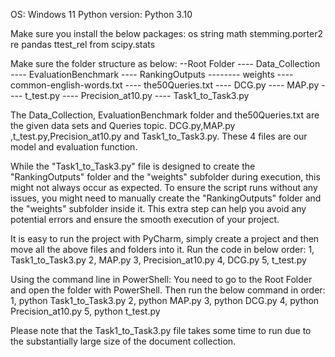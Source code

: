 OS: Windows 11
Python version: Python 3.10

Make sure you install the below packages:
os
string
math
stemming.porter2
re
pandas
ttest_rel from scipy.stats


Make sure the folder structure as below:
--Root Folder
---- Data_Collection
---- EvaluationBenchmark
---- RankingOutputs
-------- weights
---- common-english-words.txt
---- the50Queries.txt
---- DCG.py
---- MAP.py 
---- t_test.py
---- Precision_at10.py
---- Task1_to_Task3.py

The Data_Collection, EvaluationBenchmark folder and the50Queries.txt are the given data sets and Queries topic.
DCG.py,MAP.py ,t_test.py,Precision_at10.py and Task1_to_Task3.py. These 4 files are our model and evaluation function.   

While the "Task1_to_Task3.py" file is designed to create the "RankingOutputs" folder and the "weights" subfolder during execution, this might not always occur as expected. To ensure the script runs without any issues, you might need to manually create the "RankingOutputs" folder and the "weights" subfolder inside it. This extra step can help you avoid any potential errors and ensure the smooth execution of your project.

It is easy to run the project with PyCharm, simply create a project and then move all the above files and folders into it. Run the code in below order:
1, Task1_to_Task3.py
2, MAP.py 
3, Precision_at10.py
4, DCG.py
5, t_test.py

Using the command line in PowerShell:
You need to go to the Root Folder and open the folder with PowerShell. Then run the below command in order:
1, python Task1_to_Task3.py
2, python MAP.py
3, python DCG.py
4, python Precision_at10.py
5, python t_test.py

Please note that the Task1_to_Task3.py file takes some time to run due to the substantially large size of the document collection.
 
